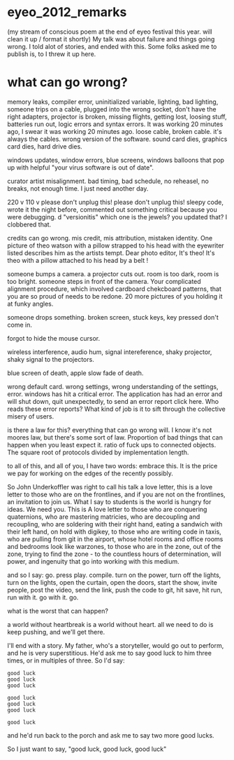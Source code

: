 eyeo_2012_remarks
=================

(my stream of conscious poem at the end of eyeo festival this year. will clean it up / format it shortly)  My talk was about failure and things going wrong.  I told alot of stories, and ended with this.  Some folks asked me to publish is, to I threw it up here. 




what can go wrong?
=====================
  
memory leaks, compiler error, uninitialized variable, lighting, bad lighting, someone trips on a cable, plugged into the wrong socket, don't have the right adapters, projector is broken, missing flights, getting lost, loosing stuff, batteries run out, logic errors and syntax errors.  It was working 20 minutes ago, I swear it was working 20 minutes ago.  loose cable, broken cable. it's always the cables.  wrong version of the software.  sound card dies, graphics card dies, hard drive dies. 

windows updates, window errors, blue screens, windows balloons that pop up with helpful "your virus software is out of date".

curator artist misalignment.  bad timing, bad schedule, no reheasel, no breaks, not enough time. I just need another day. 

220 v 110 v please don't unplug this!  please don't unplug this!  sleepy code, wrote it the night before, commented out something critical because you were debugging.  d
"versionitis" which one is the jewels?  you updated that?  I clobbered that.  

credits can go wrong.  mis credit, mis attribution, mistaken identity.   One picture of theo watson with a pillow strapped to his head with the eyewriter listed describes him as the artists tempt.  Dear photo editor, It's theo!  It's theo with a pillow attached to his head by a belt !

someone bumps a camera.  a projector cuts out. room is too dark, room is too bright.  someone steps in front of the camera.  Your complicated alignment procedure, which involved cardboard chekcboard patterns, that you are so proud of needs to be redone. 20 more pictures of you holding it at funky angles.

someone drops something.   broken screen, stuck keys, key pressed don't come in. 

forgot to hide the mouse cursor. 

wireless interference, audio hum, signal intereference, shaky projector, shaky signal to the projectors. 

blue screen of death, apple slow fade of death.

wrong default card. wrong settings, wrong understanding of the settings, error. windows has hit a critical error. The application has had an error and will shut down, quit unexpectedly, to send an error report click here.  Who reads these error reports?  What kind of job is it to sift through the collective misery of users.  

is there a law for this?  everything that can go wrong will.  I know it's not moores law, but there's some sort of law.  Proportion of bad things that can happen when you least expect it.   ratio of fuck ups to connected objects.  The square root of  protocols divided by implementation length.  

to all of this, and all of you, I have two words: embrace this.   It is the price we pay for working on the edges of the recently possibly. 

So John Underkoffler was right to call his talk a love letter, this is a love letter to those who are on the frontlines, and if you are not on the frontlines, an invitation to join us.  What I say to students is the world is hungry for ideas.  We need you.  This is A love letter to those who are conquering quaternions, who are mastering matricies, who are decoupling and recoupling, who are soldering with their right hand, eating a sandwich with their left hand, on hold with digikey, to those who are writing code in taxis, who are pulling from git in the airport, whose hotel rooms and office rooms and bedrooms look like warzones, to those who are in the zone, out of the zone, trying to find the zone - to the countless hours of determination, will power, and ingenuity that go into working with this medium.   
		
and so I say: go. press play. compile. turn on the power, turn off the lights, turn on the lights, open the curtain, open the doors, start the show, invite people, post the video, send the link, push the code to git, hit save, hit run, run with it.  go with it.  go.
	
what is the worst that can happen?
	
a world without heartbreak is a world without heart.  all we need to do is keep pushing, and we'll get there.  
		
I'll end with a story.  My father, who's a storyteller, would go out to perform, and he is very superstitious.  He'd ask me to say good luck to him three times, or in multiples of three.  So I'd say: 
	
	good luck
	good luck
	good luck
	
	good luck
	good luck
	good luck
	
	good luck
	
and he'd run back to the porch and ask me to say two more good lucks. 
	
So I just want to say, "good luck, good luck, good luck"